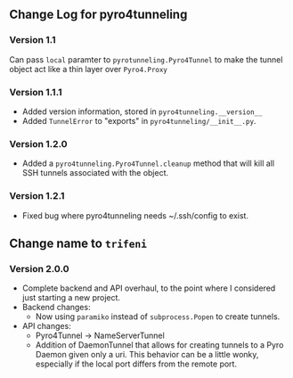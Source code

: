 ## Change Log for pyro4tunneling

### Version 1.1

Can pass `local` paramter to `pyrotunneling.Pyro4Tunnel` to make the tunnel object
act like a thin layer over `Pyro4.Proxy`

### Version 1.1.1

- Added version information, stored in `pyro4tunneling.__version__`
- Added `TunnelError` to "exports" in `pyro4tunneling/__init__.py`.

### Version 1.2.0

- Added a `pyro4tunneling.Pyro4Tunnel.cleanup` method that will kill all SSH tunnels
associated with the object.

### Version 1.2.1

- Fixed bug where pyro4tunneling needs ~/.ssh/config to exist.

## Change name to `trifeni`

### Version 2.0.0

- Complete backend and API overhaul, to the point where I considered just
starting a new project.
- Backend changes:
    - Now using `paramiko` instead of `subprocess.Popen` to create tunnels.
- API changes:
    - Pyro4Tunnel -> NameServerTunnel
    - Addition of DaemonTunnel that allows for creating tunnels to a Pyro Daemon
        given only a uri. This behavior can be a little wonky, especially if the
        local port differs from the remote port.
